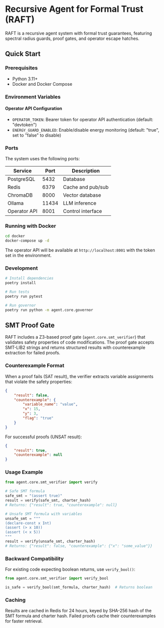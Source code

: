 # Recursive Agent for Formal Trust (RAFT)

RAFT is a recursive agent system with formal trust guarantees, featuring spectral radius guards, proof gates, and operator escape hatches.

## Quick Start

### Prerequisites
- Python 3.11+
- Docker and Docker Compose

### Environment Variables

#### Operator API Configuration
- `OPERATOR_TOKEN`: Bearer token for operator API authentication (default: "devtoken")
- `ENERGY_GUARD_ENABLED`: Enable/disable energy monitoring (default: "true", set to "false" to disable)

### Ports

The system uses the following ports:

| Service | Port | Description |
|---------|------|-------------|
| PostgreSQL | 5432 | Database |
| Redis | 6379 | Cache and pub/sub |
| ChromaDB | 8000 | Vector database |
| Ollama | 11434 | LLM inference |
| Operator API | 8001 | Control interface |

### Running with Docker

```bash
cd docker
docker-compose up -d
```

The operator API will be available at `http://localhost:8001` with the token set in the environment.

### Development

```bash
# Install dependencies
poetry install

# Run tests
poetry run pytest

# Run governor
poetry run python -m agent.core.governor
```

## SMT Proof Gate

RAFT includes a Z3-based proof gate (`agent.core.smt_verifier`) that validates safety properties of code modifications. The proof gate accepts SMT-LIB2 strings and returns structured results with counterexample extraction for failed proofs.

### Counterexample Format

When a proof fails (SAT result), the verifier extracts variable assignments that violate the safety properties:

```json
{
    "result": false,
    "counterexample": {
        "variable_name": "value",
        "x": 15,
        "y": 3,
        "flag": "true"
    }
}
```

For successful proofs (UNSAT result):

```json
{
    "result": true,
    "counterexample": null
}
```

### Usage Example

```python
from agent.core.smt_verifier import verify

# Safe SMT formula
safe_smt = "(assert true)"
result = verify(safe_smt, charter_hash)
# Returns: {"result": true, "counterexample": null}

# Unsafe SMT formula with variables
unsafe_smt = """
(declare-const x Int)
(assert (> x 10))
(assert (< x 5))
"""
result = verify(unsafe_smt, charter_hash)
# Returns: {"result": false, "counterexample": {"x": "some_value"}}
```

### Backward Compatibility

For existing code expecting boolean returns, use `verify_bool()`:

```python
from agent.core.smt_verifier import verify_bool

is_safe = verify_bool(smt_formula, charter_hash)  # Returns boolean
```

### Caching

Results are cached in Redis for 24 hours, keyed by SHA-256 hash of the SMT formula and charter hash. Failed proofs cache their counterexamples for faster retrieval.
